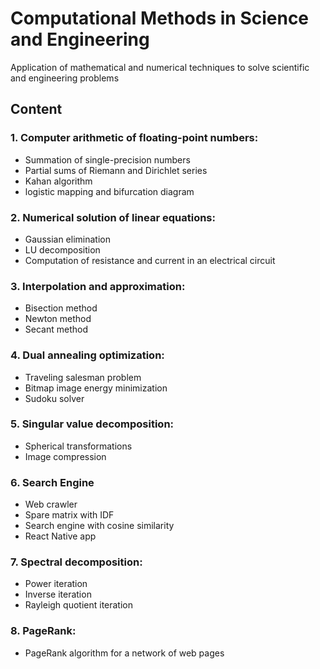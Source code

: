 # Computational Methods in Science and Engineering
Application of mathematical and numerical techniques to solve scientific and engineering problems

## Content

### 1. Computer arithmetic of floating-point numbers:
- Summation of single-precision numbers
- Partial sums of Riemann and Dirichlet series
- Kahan algorithm
- logistic mapping and bifurcation diagram

### 2. Numerical solution of linear equations:
- Gaussian elimination
- LU decomposition
- Computation of resistance and current in an electrical circuit

### 3. Interpolation and approximation:
- Bisection method
- Newton method
- Secant method

### 4. Dual annealing optimization:
- Traveling salesman problem
- Bitmap image energy minimization
- Sudoku solver

### 5. Singular value decomposition:
- Spherical transformations
- Image compression

### 6. Search Engine
- Web crawler
- Spare matrix with IDF
- Search engine with cosine similarity
- React Native app

### 7. Spectral decomposition:
- Power iteration
- Inverse iteration
- Rayleigh quotient iteration

### 8. PageRank:
- PageRank algorithm for a network of web pages